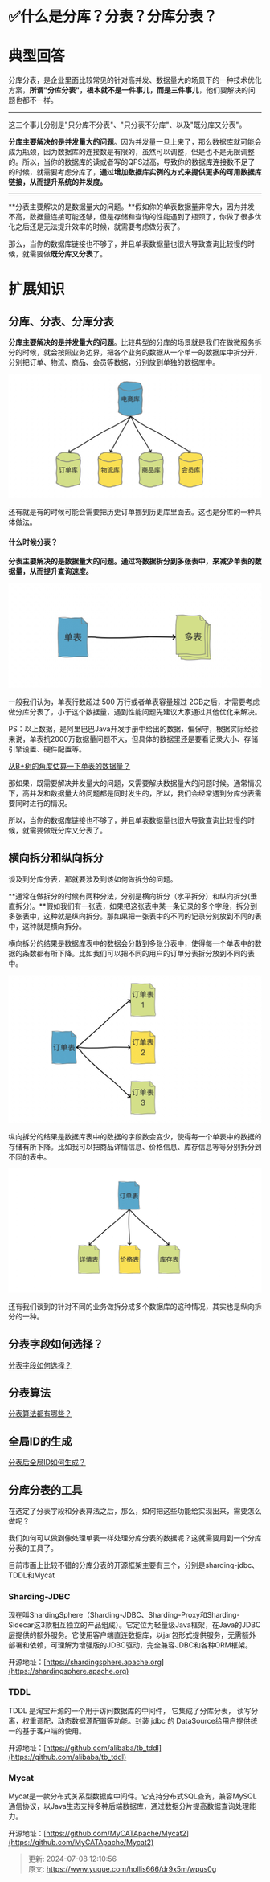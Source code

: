 # ✅什么是分库？分表？分库分表？

# 典型回答


分库分表，是企业里面比较常见的针对高并发、数据量大的场景下的一种技术优化方案，**所谓"分库分表"，根本就不是一件事儿，而是三件事儿**，他们要解决的问题也都不一样。

****

这三个事儿分别是"只分库不分表"、"只分表不分库"、以及"既分库又分表"。



**分库主要解决的是并发量大的问题**。因为并发量一旦上来了，那么数据库就可能会成为瓶颈，因为数据库的连接数是有限的，虽然可以调整，但是也不是无限调整的。所以，当你的数据库的读或者写的QPS过高，导致你的数据库连接数不足了的时候，就需要考虑分库了，**通过增加数据库实例的方式来提供更多的可用数据库链接，从而提升系统的并发度。**

****

**分表主要解决的是数据量大的问题。**假如你的单表数据量非常大，因为并发不高，数据量连接可能还够，但是存储和查询的性能遇到了瓶颈了，你做了很多优化之后还是无法提升效率的时候，就需要考虑做分表了。



那么，当你的数据库链接也不够了，并且单表数据量也很大导致查询比较慢的时候，就需要做**既分库又分表**了。



# 扩展知识


## 分库、分表、分库分表


**分库主要解决的是并发量大的问题**。比较典型的分库的场景就是我们在做微服务拆分的时候，就会按照业务边界，把各个业务的数据从一个单一的数据库中拆分开，分别把订单、物流、商品、会员等数据，分别放到单独的数据库中。



![16532099518312.jpg](./img/r9CMiPiuszUaDdKq/1741335114041-4e4ab29f-ebef-487e-b8bf-5ddb6617cbf5-293258.jpeg)



还有就是有的时候可能会需要把历史订单挪到历史库里面去。这也是分库的一种具体做法。



#### 什么时候分表？


**分表主要解决的是数据量大的问题。通过将数据拆分到多张表中，来减少单表的数据量，从而提升查询速度。**



![16532100651671.jpg](./img/r9CMiPiuszUaDdKq/1741335114070-84658681-88e0-45f9-b8a3-571a5a7eedda-160598.jpeg)



一般我们认为，单表行数超过 500 万行或者单表容量超过 2GB之后，才需要考虑做分库分表了，小于这个数据量，遇到性能问题先建议大家通过其他优化来解决。



PS：以上数据，是阿里巴巴Java开发手册中给出的数据，偏保守，根据实际经验来说，单表抗2000万数据量问题不大，但具体的数据里还是要看记录大小、存储引擎设置、硬件配置等。



[从B+树的角度估算一下单表的数据量？](https://www.yuque.com/hollis666/dr9x5m/ovg68pfik2vo2eh8)



那如果，既需要解决并发量大的问题，又需要解决数据量大的问题时候。通常情况下，高并发和数据量大的问题都是同时发生的，所以，我们会经常遇到分库分表需要同时进行的情况。



所以，当你的数据库链接也不够了，并且单表数据量也很大导致查询比较慢的时候，就需要做既分库又分表了。



## 横向拆分和纵向拆分


谈及到分库分表，那就要涉及到该如何做拆分的问题。



**通常在做拆分的时候有两种分法，分别是横向拆分（水平拆分）和纵向拆分(垂直拆分)。**假如我们有一张表，如果把这张表中某一条记录的多个字段，拆分到多张表中，这种就是纵向拆分。那如果把一张表中的不同的记录分别放到不同的表中，这种就是横向拆分。



横向拆分的结果是数据库表中的数据会分散到多张分表中，使得每一个单表中的数据的条数都有所下降。比如我们可以把不同的用户的订单分表拆分放到不同的表中。



![16532102470769.jpg](./img/r9CMiPiuszUaDdKq/1741335114195-63f30492-961f-42a0-bef4-dc3f89f3b77b-119302.jpeg)



纵向拆分的结果是数据库表中的数据的字段数会变少，使得每一个单表中的数据的存储有所下降。比如我可以把商品详情信息、价格信息、库存信息等等分别拆分到不同的表中。



![16532101898570.jpg](./img/r9CMiPiuszUaDdKq/1741335114113-e46b3f00-b836-4adc-a114-25c23f798f7a-846076.jpeg)



还有我们谈到的针对不同的业务做拆分成多个数据库的这种情况，其实也是纵向拆分的一种。



## 分表字段如何选择？


[分表字段如何选择？](https://www.yuque.com/hollis666/dr9x5m/mec4ust5rpfob78r)



## 分表算法


[分表算法都有哪些？](https://www.yuque.com/hollis666/dr9x5m/anpg4kfcb8p7egag)



## 全局ID的生成


[分表后全局ID如何生成？](https://www.yuque.com/hollis666/dr9x5m/glyv4twwk6bfs6dr)



## 分库分表的工具


在选定了分表字段和分表算法之后，那么，如何把这些功能给实现出来，需要怎么做呢？



我们如何可以做到像处理单表一样处理分库分表的数据呢？这就需要用到一个分库分表的工具了。



目前市面上比较不错的分库分表的开源框架主要有三个，分别是sharding-jdbc、TDDL和Mycat



### Sharding-JDBC


现在叫ShardingSphere（Sharding-JDBC、Sharding-Proxy和Sharding-Sidecar这3款相互独立的产品组成）。它定位为轻量级Java框架，在Java的JDBC层提供的额外服务。它使用客户端直连数据库，以jar包形式提供服务，无需额外部署和依赖，可理解为增强版的JDBC驱动，完全兼容JDBC和各种ORM框架。



开源地址：[https://shardingsphere.apache.org](https://shardingsphere.apache.org)



### TDDL


TDDL 是淘宝开源的一个用于访问数据库的中间件， 它集成了分库分表， 读写分离，权重调配，动态数据源配置等功能。封装 jdbc 的 DataSource给用户提供统一的基于客户端的使用。



开源地址：[https://github.com/alibaba/tb_tddl](https://github.com/alibaba/tb_tddl)



### Mycat


Mycat是一款分布式关系型数据库中间件。它支持分布式SQL查询，兼容MySQL通信协议，以Java生态支持多种后端数据库，通过数据分片提高数据查询处理能力。



开源地址：[https://github.com/MyCATApache/Mycat2](https://github.com/MyCATApache/Mycat2)



> 更新: 2024-07-08 12:10:56  
> 原文: <https://www.yuque.com/hollis666/dr9x5m/wpus0g>